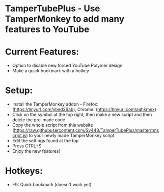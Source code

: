 # TamperTubePlus - Use TamperMonkey to add many features to YouTube

# Current Features:
  - Option to disable new forced YouTube Polymer design
  - Make a quick bookmark with a hotkey

# Setup:
  - Install the TamperMonkey addon - Firefox: (https://tinyurl.com/ybed26ab), Chrome: (https://tinyurl.com/aqhkmex)
  - Click on the symbol at the top right, then make a new script and then delete the pre-made code
  - Copy the whole script from this website (https://raw.githubusercontent.com/Sv443/TamperTubePlus/master/tmscript.js) to your newly made TamperMonkey script
  - Edit the settings found at the top
  - Press CTRL+S
  - Enjoy the new features!


# Hotkeys:
  - F9: Quick bookmark (doesn't work yet)
